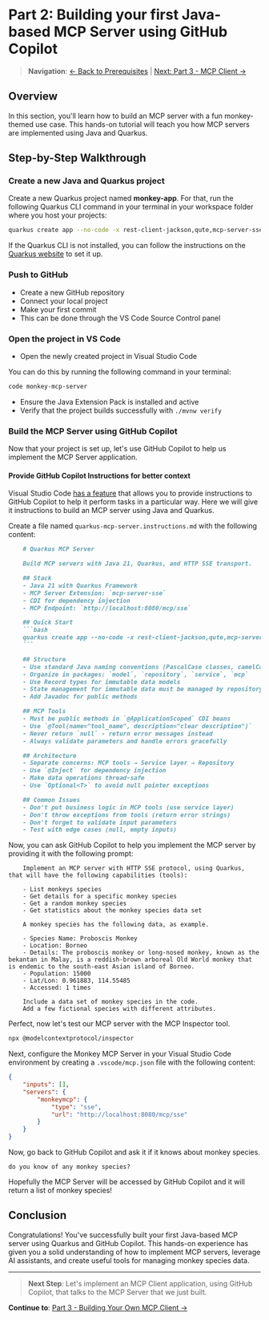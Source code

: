 # Part 2: Building your first Java-based MCP Server using GitHub Copilot

> **Navigation**: [← Back to Prerequisites](00_PROJECT_SETUP.md) | [Next: Part 3 - MCP Client →](02_MCP_CLIENT.md)

## Overview

In this section, you'll learn how to build an MCP server with a fun monkey-themed use case.
This hands-on tutorial will teach you how MCP servers are implemented using Java and Quarkus.

## Step-by-Step Walkthrough

### Create a new Java and Quarkus project

Create a new Quarkus project named **monkey-app**. 
For that, run the following Quarkus CLI command in your terminal in your workspace folder where you host your projects:

```bash
quarkus create app --no-code -x rest-client-jackson,qute,mcp-server-sse monkey-mcp-server
```
If the Quarkus CLI is not installed, you can follow the instructions on the [Quarkus website](https://quarkus.io/guides/cli-tooling) to set it up.

### Push to GitHub

- Create a new GitHub repository
- Connect your local project
- Make your first commit
- This can be done through the VS Code Source Control panel

### Open the project in VS Code

- Open the newly created project in Visual Studio Code

You can do this by running the following command in your terminal:

```bash
code monkey-mcp-server
```

- Ensure the Java Extension Pack is installed and active
- Verify that the project builds successfully with `./mvnw verify`

### Build the MCP Server using GitHub Copilot
Now that your project is set up, let's use GitHub Copilot to help us implement the MCP Server application.

#### Provide GitHub Copilot Instructions for better context

Visual Studio Code [has a feature](https://code.visualstudio.com/docs/copilot/copilot-customization#_use-instructionsmd-files) that allows you to provide instructions to GitHub Copilot to help it perform tasks in a particular way. 
Here we will give it instructions to build an MCP server using Java and Quarkus.

Create a file named `quarkus-mcp-server.instructions.md` with the following content:

```markdown
    # Quarkus MCP Server

    Build MCP servers with Java 21, Quarkus, and HTTP SSE transport.

    ## Stack
    - Java 21 with Quarkus Framework
    - MCP Server Extension: `mcp-server-sse`
    - CDI for dependency injection
    - MCP Endpoint: `http://localhost:8080/mcp/sse`

    ## Quick Start
    ```bash
    quarkus create app --no-code -x rest-client-jackson,qute,mcp-server-sse your-domain-mcp-server
    ```

    ## Structure
    - Use standard Java naming conventions (PascalCase classes, camelCase methods)
    - Organize in packages: `model`, `repository`, `service`, `mcp`
    - Use Record types for immutable data models
    - State management for immutable data must be managed by repository layer
    - Add Javadoc for public methods

    ## MCP Tools
    - Must be public methods in `@ApplicationScoped` CDI beans
    - Use `@Tool(name="tool_name", description="clear description")`
    - Never return `null` - return error messages instead
    - Always validate parameters and handle errors gracefully

    ## Architecture
    - Separate concerns: MCP tools → Service layer → Repository
    - Use `@Inject` for dependency injection
    - Make data operations thread-safe
    - Use `Optional<T>` to avoid null pointer exceptions

    ## Common Issues
    - Don't put business logic in MCP tools (use service layer)
    - Don't throw exceptions from tools (return error strings)
    - Don't forget to validate input parameters
    - Test with edge cases (null, empty inputs)
```

Now, you can ask GitHub Copilot to help you implement the MCP server by providing it with the following prompt:

```plaintext
    Implement an MCP server with HTTP SSE protocol, using Quarkus, that will have the following capabilities (tools):

    - List monkeys species
    - Get details for a specific monkey species
    - Get a random monkey species
    - Get statistics about the monkey species data set
    
    A monkey species has the following data, as example.

    - Species Name: Proboscis Monkey
    - Location: Borneo
    - Details: The proboscis monkey or long-nosed monkey, known as the bekantan in Malay, is a reddish-brown arboreal Old World monkey that is endemic to the south-east Asian island of Borneo.
    - Population: 15000
    - Lat/Lon: 0.961883, 114.55485
    - Accessed: 1 times

    Include a data set of monkey species in the code. 
    Add a few fictional species with different attributes.
```

Perfect, now let's test our MCP server with the MCP Inspector tool.

```bash
npx @modelcontextprotocol/inspector
```

Next, configure the Monkey MCP Server in your Visual Studio Code environment by creating a `.vscode/mcp.json` file with the following content:

```json
{
    "inputs": [],
    "servers": {
        "monkeymcp": {
            "type": "sse",
            "url": "http://localhost:8080/mcp/sse"
        }
    }
}
```

Now, go back to GitHub Copilot and ask it if it knows about monkey species.

```plaintext
do you know of any monkey species?
```

Hopefully the MCP Server will be accessed by GitHub Copilot and it will return a list of monkey species!

## Conclusion
Congratulations! You've successfully built your first Java-based MCP server using Quarkus and GitHub Copilot.
This hands-on experience has given you a solid understanding of how to implement MCP servers, leverage AI assistants, and create useful tools for managing monkey species data.

---

> **Next Step**: Let's implement an MCP Client application, using GitHub Copilot, that talks to the MCP Server that we just built.

**Continue to**: [Part 3 - Building Your Own MCP Client →](03_MCP_CLIENT.md)
